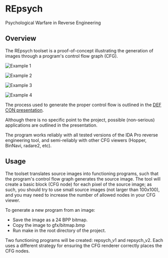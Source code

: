 # REpsych
Psychological Warfare in Reverse Engineering

## Overview

The REpsych toolset is a proof-of-concept illustrating the generation of images through a program's control flow graph (CFG).

![Example 1](https://github.com/xoreaxeaxeax/REpsych/examples/repsych_1.png)

![Example 2](https://github.com/xoreaxeaxeax/REpsych/examples/repsych_2.png)

![Example 3](https://github.com/xoreaxeaxeax/REpsych/examples/repsych_3.png)

![Example 4](https://github.com/xoreaxeaxeax/REpsych/examples/repsych_4.png)

The process used to generate the proper control flow is outlined in the [DEF CON presentation](slides/domas_2015_repsych.pdf).

Although there is no specific point to the project, possible (non-serious) applications are outlined in the presentation.

The program works reliably with all tested versions of the IDA Pro reverse engineering tool, and semi-reliably with other CFG viewers (Hopper, BinNavi, radare2, etc).

## Usage

The toolset translates source images into functioning programs, such that the program's control flow graph generates the source image.  The tool will create a basic block (CFG node) for each pixel of the source image; as such, you should try to use small source images (not larger than 100x100), and you may need to increase the number of allowed nodes in your CFG viewer.

To generate a new program from an image:

* Save the image as a 24 BPP bitmap.
* Copy the image to gfx/bitmap.bmp
* Run make in the root directory of the project.

Two functioning programs will be created: repsych_v1 and repsych_v2.  Each uses a different strategy for ensuring the CFG renderer correctly places the CFG nodes.

